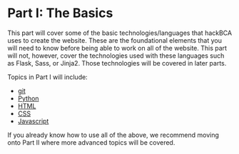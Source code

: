 # Part I: The Basics

This part will cover some of the basic technologies/languages that hackBCA uses to create the website. These are the foundational elements that you will need to know before being able to work on all of the website. This part will not, however, cover the technologies used with these languages such as Flask, Sass, or Jinja2. Those technologies will be covered in later parts. 

Topics in Part I will include:

- [git](git.md)
- [Python](python.md)
- [HTML](html.md)
- [CSS](css.md)
- [Javascript](javascript.md)

If you already know how to use all of the above, we recommend moving onto Part II where more advanced topics will be covered.